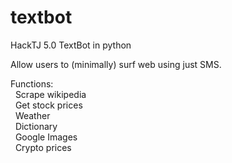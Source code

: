 # textbot
HackTJ 5.0  TextBot in python

Allow users to (minimally) surf web using just SMS.  

Functions:  
&nbsp;&nbsp;Scrape wikipedia  
&nbsp;&nbsp;Get stock prices  
&nbsp;&nbsp;Weather  
&nbsp;&nbsp;Dictionary  
&nbsp;&nbsp;Google Images  
&nbsp;&nbsp;Crypto prices  
